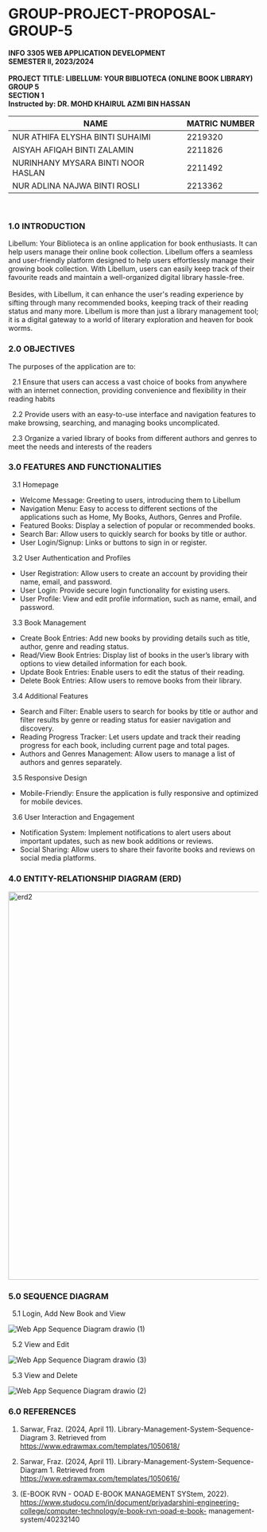 # GROUP-PROJECT-PROPOSAL-GROUP-5 

<strong>INFO 3305 WEB APPLICATION DEVELOPMENT</strong>
<br>
<strong>SEMESTER II, 2023/2024 </strong>
<br><br>
<strong>PROJECT TITLE: LIBELLUM: YOUR BIBLIOTECA (ONLINE BOOK LIBRARY) </strong>
<br>
<strong>GROUP 5</strong>
<br>
<strong>SECTION 1</strong> <br>
<strong>Instructed by: DR. MOHD KHAIRUL AZMI BIN HASSAN</strong> <br>

|                NAME                |    MATRIC NUMBER   |
| ---------------------------------- | -------------------|
|   NUR ATHIFA ELYSHA BINTI SUHAIMI  |       2219320      |
|     AISYAH AFIQAH BINTI ZALAMIN    |       2211826      |
| NURINHANY MYSARA BINTI NOOR HASLAN |       2211492      |
|     NUR ADLINA NAJWA BINTI ROSLI   |       2213362      |

<br>

### 1.0 INTRODUCTION

Libellum: Your Biblioteca is an online application for book enthusiasts. It can help users manage their online book collection. Libellum offers a seamless and user-friendly platform designed to help users effortlessly manage their growing book collection. With Libellum, users can easily keep track of their favourite reads and maintain a well-organized digital library hassle-free. 
<br><br>
Besides, with Libellum, it can enhance the user's reading experience by sifting through many recommended books, keeping track of their reading status and many more. Libellum is more than just a library management tool; it is a digital gateway to a world of literary exploration and heaven for book worms.

### 2.0 OBJECTIVES

The purposes of the application are to:

&nbsp; 2.1 Ensure that users can access a vast choice of books from anywhere with an internet connection, providing convenience and flexibility in their reading habits
   
&nbsp; 2.2 Provide users with an easy-to-use interface and navigation features to make browsing, searching, and managing books uncomplicated.
 
&nbsp; 2.3 Organize a varied library of books from different authors and genres to meet the needs and interests of the readers

### 3.0 FEATURES AND FUNCTIONALITIES

  &nbsp; 3.1 Homepage
  - Welcome Message: Greeting to users, introducing them to Libellum
  - Navigation Menu: Easy to access to different sections of the applications such as Home, My      Books, Authors, Genres and Profile.
  - Featured Books: Display a selection of popular or recommended books.
  - Search Bar: Allow users to quickly search for books by title or author.
  - User Login/Signup: Links or buttons to sign in or register.
    
  &nbsp; 3.2 User Authentication and Profiles
  - User Registration: Allow users to create an account by providing their name, email, and password.
  - User Login: Provide secure login functionality for existing users.
  - User Profile: View and edit profile information, such as name, email, and password.

   &nbsp; 3.3 Book Management 
   - Create Book Entries: Add new books by providing details such as title, author, genre and reading status.
   - Read/View Book Entries: Display list of books in the user’s library with options to view detailed information for each book.
   - Update Book Entries: Enable users to edit the status of their reading.
   - Delete Book Entries: Allow users to remove books from their library.

   &nbsp; 3.4 Additional Features
   - Search and Filter: Enable users to search for books by title or author and filter results by genre or reading status for easier navigation and discovery.
   - Reading Progress Tracker: Let users update and track their reading progress for each book, including current page and total pages.
   - Authors and Genres Management: Allow users to manage a list of authors and genres separately. 

   &nbsp; 3.5 Responsive Design
   - Mobile-Friendly: Ensure the application is fully responsive and optimized for mobile devices. 

   &nbsp; 3.6 User Interaction and Engagement
   - Notification System: Implement notifications to alert users about important updates, such as new book additions or reviews.
   - Social Sharing: Allow users to share their favorite books and reviews on social media platforms.

### 4.0 ENTITY-RELATIONSHIP DIAGRAM (ERD)

<img width="779" alt="erd2" src="https://github.com/nrathifa/An-Online-Book-Library---Group-5/assets/152828160/4eae30b1-5f24-42a2-9413-14199cd666a2">


### 5.0 SEQUENCE DIAGRAM

  &nbsp; 5.1 Login, Add New Book and View
  
  ![Web App Sequence Diagram drawio (1)](https://github.com/nrathifa/An-Online-Book-Library---Group-5/assets/170921758/dd2d2a68-8789-456a-8720-db8605bace9c)

  &nbsp; 5.2 View and Edit
  
  ![Web App Sequence Diagram drawio (3)](https://github.com/nrathifa/An-Online-Book-Library---Group-5/assets/170921758/929d8a5b-258c-487a-b796-95ee11fba47a)

  &nbsp; 5.3 View and Delete

  ![Web App Sequence Diagram drawio (2)](https://github.com/nrathifa/An-Online-Book-Library---Group-5/assets/170921758/2b2344d0-2d14-43da-b1b4-d229a2e5807f)
  
### 6.0 REFERENCES
  1. Sarwar, Fraz. (2024, April 11). Library-Management-System-Sequence-Diagram 3. Retrieved from https://www.edrawmax.com/templates/1050618/


  2. Sarwar, Fraz. (2024, April 11). Library-Management-System-Sequence-Diagram 1. Retrieved from https://www.edrawmax.com/templates/1050616/


  3. (E-BOOK RVN - OOAD E-BOOK MANAGEMENT SYStem, 2022). https://www.studocu.com/in/document/priyadarshini-engineering-college/computer-technology/e-book-rvn-ooad-e-book-         management-system/40232140 

